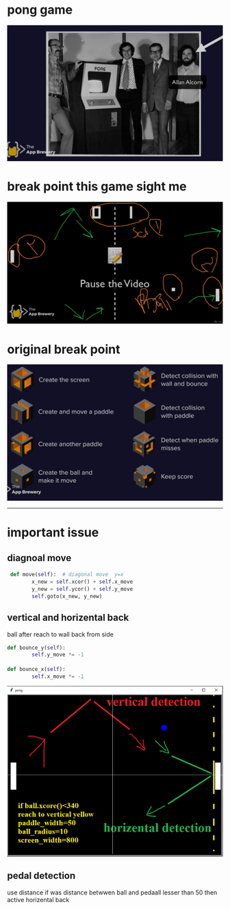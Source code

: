 # pong game

![pong](https://raw.githubusercontent.com/wer340/python-angelayu/main/day-22/image/pong.png)

# break point this  game    sight me 

![me](https://raw.githubusercontent.com/wer340/python-angelayu/main/day-22/image/my_broken.png)

# original break point 
![origin](https://raw.githubusercontent.com/wer340/python-angelayu/main/day-22/image/breakPoint.png)

-----

# important issue

## diagnoal move 
```python 
 def move(self):  # diagonal move  y=x
        x_new = self.xcor() + self.x_move
        y_new = self.ycor() + self.y_move
        self.goto(x_new, y_new)
```

## vertical and horizental back 

ball after reach to wall back from side   

```python
def bounce_y(self):
        self.y_move *= -1

def bounce_x(self):
        self.x_move *= -1
 ```
 ![wall](https://raw.githubusercontent.com/wer340/python-angelayu/main/day-22/image/detect_paddle_des.png)
 
 ## pedal detection
 use distance if was distance betwwen ball and pedaall lesser than 50 then active horizental back
